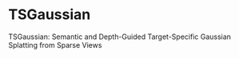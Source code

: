 # TSGaussian
TSGaussian: Semantic and Depth-Guided Target-Specific Gaussian Splatting from Sparse Views
